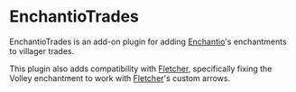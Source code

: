 # EnchantioTrades

EnchantioTrades is an add-on plugin for adding [Enchantio](https://modrinth.com/plugin/enchantio)'s enchantments to villager trades.

This plugin also adds compatibility with [Fletcher](https://modrinth.com/plugin/fletcher), specifically fixing the Volley enchantment to work with [Fletcher](https://modrinth.com/plugin/fletcher)'s custom arrows.
